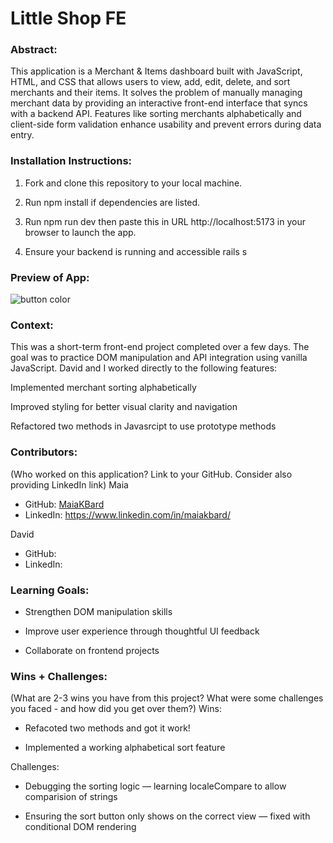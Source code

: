 # Little Shop FE

### Abstract:
This application is a Merchant & Items dashboard built with JavaScript, HTML, and CSS that allows users to view, add, edit, delete, and sort merchants and their items. It solves the problem of manually managing merchant data by providing an interactive front-end interface that syncs with a backend API. Features like sorting merchants alphabetically and client-side form validation enhance usability and prevent errors during data entry.

### Installation Instructions:
1. Fork and clone this repository to your local machine.

2. Run npm install if dependencies are listed.

3. Run npm run dev then paste this in URL http://localhost:5173 in your browser to launch the app.

4. Ensure your backend is running and accessible rails s

### Preview of App:
![button color](https://media-hosting.imagekit.io/813bc0ceb1be40a7/Button%20back%20color.png?Expires=1840035963&Key-Pair-Id=K2ZIVPTIP2VGHC&Signature=JR8684dSvOj0dnIL2OaBy~GCPSVzB8d~K82PpayWiFpq0xrEdI~lMXmLgO5B6eI~s-Y-azoK~78L2q6dMYdJheqly~HrdperjUV3GfEKn7TOBqO47ArD7WsAkhwx0Wg7vYt59bvgQEoCqnTeo3sjM9UjlBkUUjNcDt8wZmfHQpp-WS7QY8MaNXrerdFgy9cTv~o1Sgha3PVWpKMKcF3Y4PEDEqaQINO5mqlARouXHcru7XHD34PYFVGNyEwHJQFrvLDJ0KdosLVK7~VBkPRAUzsBxVtPrWad1QLem-6jVW6doeHWzUPhHUuK3FzBzEKOMC-kgM~GJ8aWT22f1pa6iQ__)
### Context:
This was a short-term front-end project completed over a few days. The goal was to practice DOM manipulation and API integration using vanilla JavaScript.
David and I worked directly to the following features:

Implemented merchant sorting alphabetically

Improved styling for better visual clarity and navigation

Refactored two methods in Javasrcipt to use prototype methods

### Contributors:
(Who worked on this application? Link to your GitHub. Consider also providing LinkedIn link)
Maia
 - GitHub: [MaiaKBard](https://github.com/MaiaKBard)
 - LinkedIn: https://www.linkedin.com/in/maiakbard/

David
 - GitHub:
 - LinkedIn: 
### Learning Goals:
 - Strengthen DOM manipulation skills
  
 - Improve user experience through thoughtful UI feedback

 - Collaborate on frontend projects

### Wins + Challenges:
(What are 2-3 wins you have from this project? What were some challenges you faced - and how did you get over them?)
Wins:

 - Refacoted two methods and got it work!

 - Implemented a working alphabetical sort feature

Challenges:

 - Debugging the sorting logic — learning localeCompare to allow comparision of strings

 - Ensuring the sort button only shows on the correct view — fixed with conditional DOM rendering


